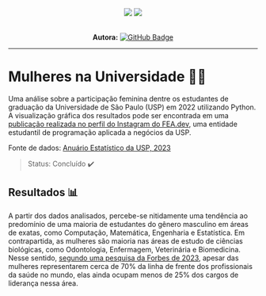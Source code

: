 <div align="center">
 
 <img src="https://img.shields.io/badge/Python-FFD43B?style=for-the-badge&logo=python&logoColor=blue" />
 <img src="https://img.shields.io/badge/Instagram-E4405F?style=for-the-badge&logo=instagram&logoColor=white" />

</div>

<br>

<div align="center">

  **Autora:** <a href="https://github.com/mariaraquelbarbosa">[![GitHub Badge](https://img.shields.io/badge/Maria_Raquel-100000?style=for-the-badge&logo=GitHub&logoColor=white)](https://github.com/mariaraquelbarbosa)</a>

</div>

---

# Mulheres na Universidade 👩‍🎓
Uma análise sobre a participação feminina dentre os estudantes de graduação da Universidade de São Paulo (USP) em 2022 utilizando Python. A visualização gráfica dos resultados pode ser encontrada em uma [publicação realizada no perfil do Instagram do FEA.dev](https://www.instagram.com/p/C4RBHwOO0r3/?utm_source=ig_web_copy_link&igsh=MzRlODBiNWFlZA==), uma entidade estudantil de programação aplicada a negócios da USP.

Fonte de dados: [Anuário Estatístico da USP, 2023](https://uspdigital.usp.br/anuario/AnuarioControle#)

> Status: Concluído :heavy_check_mark:

## Resultados 📊
A partir dos dados analisados, percebe-se nitidamente uma tendência ao predomínio de uma maioria de estudantes do gênero masculino em áreas de exatas, como Computação, Matemática, Engenharia e Estatística. Em contrapartida, as mulheres são maioria nas áreas de estudo de ciências biológicas, como Odontologia, Enfermagem, Veterinária e Biomedicina. Nesse sentido, [segundo uma pesquisa da Forbes de 2023](https://forbes.com.br/forbes-mulher/2023/03/mulheres-sao-a-maioria-na-area-da-saude-mas-nao-estao-na-lideranca/), apesar das mulheres representarem cerca de 70% da linha de frente dos profissionais da saúde no mundo, elas ainda ocupam menos de 25% dos cargos de liderança nessa área.
